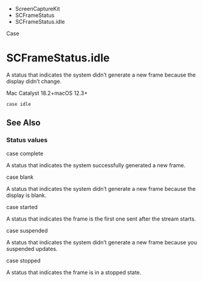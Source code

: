 

- ScreenCaptureKit
- SCFrameStatus
-  SCFrameStatus.idle 

Case

# SCFrameStatus.idle

A status that indicates the system didn’t generate a new frame because the display didn’t change.

Mac Catalyst 18.2+macOS 12.3+

``` source
case idle
```

## See Also

### Status values

case complete

A status that indicates the system successfully generated a new frame.

case blank

A status that indicates the system didn’t generate a new frame because the display is blank.

case started

A status that indicates the frame is the first one sent after the stream starts.

case suspended

A status that indicates the system didn’t generate a new frame because you suspended updates.

case stopped

A status that indicates the frame is in a stopped state.

